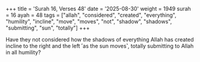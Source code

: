 +++
title = 'Surah 16, Verses 48'
date = '2025-08-30'
weight = 1949
surah = 16
ayah = 48
tags = ["allah", "considered", "created", "everything", "humility", "incline", "move", "moves", "not", "shadow", "shadows", "submitting", "sun", "totally"]
+++

Have they not considered how the shadows of everything Allah has created incline to the right and the left ˹as the sun moves˺, totally submitting to Allah in all humility?